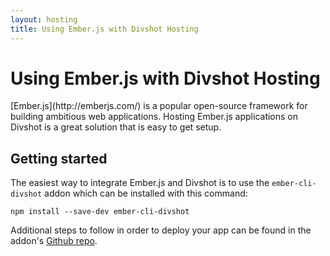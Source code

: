 ```yaml
---
layout: hosting
title: Using Ember.js with Divshot Hosting
---
```


# Using Ember.js with Divshot Hosting

<p class="lead">[Ember.js](http://emberjs.com/) is a popular open-source framework for building ambitious web applications. Hosting Ember.js applications on Divshot is a great solution that is easy to get setup.</p>

## Getting started

The easiest way to integrate Ember.js and Divshot is to use the `ember-cli-divshot` addon which can be installed with this command:

    npm install --save-dev ember-cli-divshot

Additional steps to follow in order to deploy your app can be found in the addon's [Github repo](https://github.com/rwjblue/ember-cli-divshot).
